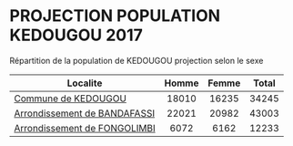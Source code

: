 # PROJECTION POPULATION KEDOUGOU 2017
	
Répartition de la population de KEDOUGOU projection selon le sexe
	
| Localite  | Homme | Femme | Total |
| --------- |:-----:|:-----:|:-----:|
| [Commune de KEDOUGOU](KEDOUGOU) | 18010 | 16235 | 34245 |
| [Arrondissement de BANDAFASSI](BANDAFASSI) | 22021 | 20982 | 43003 |
| [Arrondissement de FONGOLIMBI](FONGOLIMBI) | 6072 | 6162 | 12233 |
